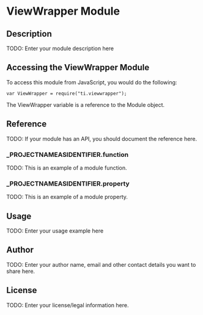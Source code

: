 # ViewWrapper Module

## Description

TODO: Enter your module description here

## Accessing the ViewWrapper Module

To access this module from JavaScript, you would do the following:

	var ViewWrapper = require("ti.viewwrapper");

The ViewWrapper variable is a reference to the Module object.	

## Reference

TODO: If your module has an API, you should document
the reference here.

### ___PROJECTNAMEASIDENTIFIER__.function

TODO: This is an example of a module function.

### ___PROJECTNAMEASIDENTIFIER__.property

TODO: This is an example of a module property.

## Usage

TODO: Enter your usage example here

## Author

TODO: Enter your author name, email and other contact
details you want to share here. 

## License

TODO: Enter your license/legal information here.
